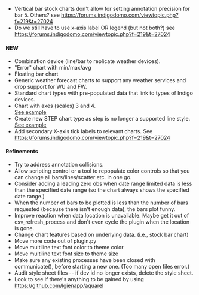 - Vertical bar stock charts don't allow for setting annotation precision for bar 5.  Others?  see https://forums.indigodomo.com/viewtopic.php?f=219&t=27024
- Do we still have to use x-axis label OR legend (but not both?) see https://forums.indigodomo.com/viewtopic.php?f=219&t=27024

#### NEW
- Combination device (line/bar to replicate weather devices).
- "Error" chart with min/max/avg
- Floating bar chart
- Generic weather forecast charts to support any weather services and drop support for WU and FW.
- Standard chart types with pre-populated data that link to types of Indigo devices.
- Chart with axes (scales) 3 and 4.  
  [See example](https://matplotlib.org/3.1.1/gallery/ticks_and_spines/multiple_yaxis_with_spines.html)
- Create new STEP chart type as step is no longer a supported line style. 
  [See example](https://matplotlib.org/3.5.1/api/_as_gen/matplotlib.axes.Axes.step.html?highlight=steps%20post)
- Add secondary X-axis tick labels to relevant charts. See https://forums.indigodomo.com/viewtopic.php?f=219&t=27024

#### Refinements
- Try to address annotation collisions.
- Allow scripting control or a tool to repopulate color controls so that you can change all bars/lines/scatter etc. in 
  one go.
- Consider adding a leading zero obs when date range limited data is less than the specified date range (so the chart 
  always shows the specified date range.)
- When the number of bars to be plotted is less than the number of bars requested (because there isn't enough data), 
  the bars plot funny.
- Improve reaction when data location is unavailable. Maybe get it out of csv_refresh_process and don't even cycle the 
  plugin when the location is gone.
- Change chart features based on underlying data. (i.e., stock bar chart)
- Move more code out of plugin.py
- Move multiline text font color to theme color
- Move multiline text font size to theme size
- Make sure any existing processes have been closed with communicate(), before starting a new one.  (Too many open 
  files error.)
- Audit style sheet files -- if dev id no longer exists, delete the style sheet.
- Look to see if there's anything to be gained by using https://github.com/lgienapp/aquarel
